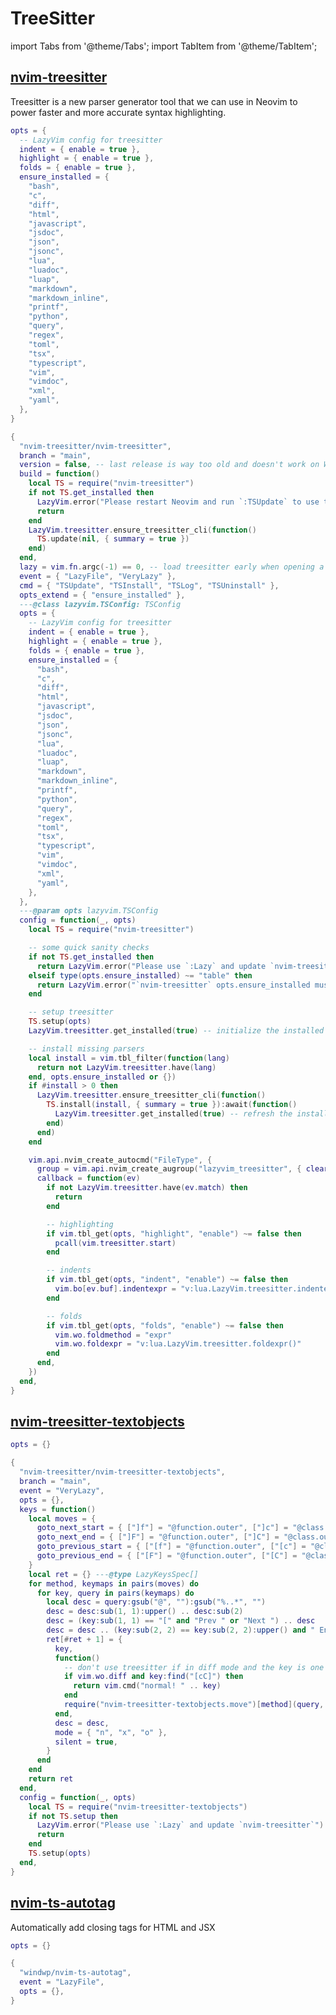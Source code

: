 # TreeSitter

<!-- plugins:start -->

import Tabs from '@theme/Tabs';
import TabItem from '@theme/TabItem';

## [nvim-treesitter](https://github.com/nvim-treesitter/nvim-treesitter)

 Treesitter is a new parser generator tool that we can
 use in Neovim to power faster and more accurate
 syntax highlighting.


<Tabs>

<TabItem value="opts" label="Options">

```lua
opts = {
  -- LazyVim config for treesitter
  indent = { enable = true },
  highlight = { enable = true },
  folds = { enable = true },
  ensure_installed = {
    "bash",
    "c",
    "diff",
    "html",
    "javascript",
    "jsdoc",
    "json",
    "jsonc",
    "lua",
    "luadoc",
    "luap",
    "markdown",
    "markdown_inline",
    "printf",
    "python",
    "query",
    "regex",
    "toml",
    "tsx",
    "typescript",
    "vim",
    "vimdoc",
    "xml",
    "yaml",
  },
}
```

</TabItem>


<TabItem value="code" label="Full Spec">

```lua
{
  "nvim-treesitter/nvim-treesitter",
  branch = "main",
  version = false, -- last release is way too old and doesn't work on Windows
  build = function()
    local TS = require("nvim-treesitter")
    if not TS.get_installed then
      LazyVim.error("Please restart Neovim and run `:TSUpdate` to use the `nvim-treesitter` **main** branch.")
      return
    end
    LazyVim.treesitter.ensure_treesitter_cli(function()
      TS.update(nil, { summary = true })
    end)
  end,
  lazy = vim.fn.argc(-1) == 0, -- load treesitter early when opening a file from the cmdline
  event = { "LazyFile", "VeryLazy" },
  cmd = { "TSUpdate", "TSInstall", "TSLog", "TSUninstall" },
  opts_extend = { "ensure_installed" },
  ---@class lazyvim.TSConfig: TSConfig
  opts = {
    -- LazyVim config for treesitter
    indent = { enable = true },
    highlight = { enable = true },
    folds = { enable = true },
    ensure_installed = {
      "bash",
      "c",
      "diff",
      "html",
      "javascript",
      "jsdoc",
      "json",
      "jsonc",
      "lua",
      "luadoc",
      "luap",
      "markdown",
      "markdown_inline",
      "printf",
      "python",
      "query",
      "regex",
      "toml",
      "tsx",
      "typescript",
      "vim",
      "vimdoc",
      "xml",
      "yaml",
    },
  },
  ---@param opts lazyvim.TSConfig
  config = function(_, opts)
    local TS = require("nvim-treesitter")

    -- some quick sanity checks
    if not TS.get_installed then
      return LazyVim.error("Please use `:Lazy` and update `nvim-treesitter`")
    elseif type(opts.ensure_installed) ~= "table" then
      return LazyVim.error("`nvim-treesitter` opts.ensure_installed must be a table")
    end

    -- setup treesitter
    TS.setup(opts)
    LazyVim.treesitter.get_installed(true) -- initialize the installed langs

    -- install missing parsers
    local install = vim.tbl_filter(function(lang)
      return not LazyVim.treesitter.have(lang)
    end, opts.ensure_installed or {})
    if #install > 0 then
      LazyVim.treesitter.ensure_treesitter_cli(function()
        TS.install(install, { summary = true }):await(function()
          LazyVim.treesitter.get_installed(true) -- refresh the installed langs
        end)
      end)
    end

    vim.api.nvim_create_autocmd("FileType", {
      group = vim.api.nvim_create_augroup("lazyvim_treesitter", { clear = true }),
      callback = function(ev)
        if not LazyVim.treesitter.have(ev.match) then
          return
        end

        -- highlighting
        if vim.tbl_get(opts, "highlight", "enable") ~= false then
          pcall(vim.treesitter.start)
        end

        -- indents
        if vim.tbl_get(opts, "indent", "enable") ~= false then
          vim.bo[ev.buf].indentexpr = "v:lua.LazyVim.treesitter.indentexpr()"
        end

        -- folds
        if vim.tbl_get(opts, "folds", "enable") ~= false then
          vim.wo.foldmethod = "expr"
          vim.wo.foldexpr = "v:lua.LazyVim.treesitter.foldexpr()"
        end
      end,
    })
  end,
}
```

</TabItem>

</Tabs>

## [nvim-treesitter-textobjects](https://github.com/nvim-treesitter/nvim-treesitter-textobjects)

<Tabs>

<TabItem value="opts" label="Options">

```lua
opts = {}
```

</TabItem>


<TabItem value="code" label="Full Spec">

```lua
{
  "nvim-treesitter/nvim-treesitter-textobjects",
  branch = "main",
  event = "VeryLazy",
  opts = {},
  keys = function()
    local moves = {
      goto_next_start = { ["]f"] = "@function.outer", ["]c"] = "@class.outer", ["]a"] = "@parameter.inner" },
      goto_next_end = { ["]F"] = "@function.outer", ["]C"] = "@class.outer", ["]A"] = "@parameter.inner" },
      goto_previous_start = { ["[f"] = "@function.outer", ["[c"] = "@class.outer", ["[a"] = "@parameter.inner" },
      goto_previous_end = { ["[F"] = "@function.outer", ["[C"] = "@class.outer", ["[A"] = "@parameter.inner" },
    }
    local ret = {} ---@type LazyKeysSpec[]
    for method, keymaps in pairs(moves) do
      for key, query in pairs(keymaps) do
        local desc = query:gsub("@", ""):gsub("%..*", "")
        desc = desc:sub(1, 1):upper() .. desc:sub(2)
        desc = (key:sub(1, 1) == "[" and "Prev " or "Next ") .. desc
        desc = desc .. (key:sub(2, 2) == key:sub(2, 2):upper() and " End" or " Start")
        ret[#ret + 1] = {
          key,
          function()
            -- don't use treesitter if in diff mode and the key is one of the c/C keys
            if vim.wo.diff and key:find("[cC]") then
              return vim.cmd("normal! " .. key)
            end
            require("nvim-treesitter-textobjects.move")[method](query, "textobjects")
          end,
          desc = desc,
          mode = { "n", "x", "o" },
          silent = true,
        }
      end
    end
    return ret
  end,
  config = function(_, opts)
    local TS = require("nvim-treesitter-textobjects")
    if not TS.setup then
      LazyVim.error("Please use `:Lazy` and update `nvim-treesitter`")
      return
    end
    TS.setup(opts)
  end,
}
```

</TabItem>

</Tabs>

## [nvim-ts-autotag](https://github.com/windwp/nvim-ts-autotag)

 Automatically add closing tags for HTML and JSX


<Tabs>

<TabItem value="opts" label="Options">

```lua
opts = {}
```

</TabItem>


<TabItem value="code" label="Full Spec">

```lua
{
  "windwp/nvim-ts-autotag",
  event = "LazyFile",
  opts = {},
}
```

</TabItem>

</Tabs>

<!-- plugins:end -->
